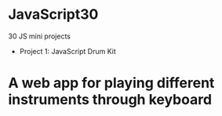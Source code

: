 # JavaScript30
30 JS mini projects

- Project 1: JavaScript Drum Kit
# A web app for playing different instruments through keyboard 